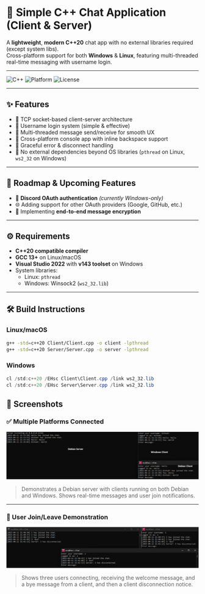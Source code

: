 # 🚀 Simple C++ Chat Application (Client & Server)

A **lightweight**, **modern C++20** chat app with no external libraries required (except system libs).  
Cross-platform support for both **Windows** & **Linux**, featuring multi-threaded real-time messaging with username login.  

---

![C++](https://img.shields.io/badge/Language-C++20-blue.svg) ![Platform](https://img.shields.io/badge/Platform-Windows%20%7C%20Linux-brightgreen.svg) ![License](https://img.shields.io/badge/License-MIT-green.svg)

---

## ✨ Features

- 🔹 TCP socket-based client-server architecture  
- 🔹 Username login system (simple & effective)  
- 🔹 Multi-threaded message send/receive for smooth UX  
- 🔹 Cross-platform console app with inline backspace support  
- 🔹 Graceful error & disconnect handling  
- 🔹 No external dependencies beyond OS libraries (`pthread` on Linux, `ws2_32` on Windows)  

---

## 🔮 Roadmap & Upcoming Features

- 🎉 **Discord OAuth authentication** *(currently Windows-only)*  
- 🌐 Adding support for other OAuth providers (Google, GitHub, etc.)  
- 🔐 Implementing **end-to-end message encryption**  

---

## ⚙️ Requirements

- **C++20 compatible compiler**  
- **GCC 13+** on Linux/macOS  
- **Visual Studio 2022** with **v143 toolset** on Windows  
- System libraries:  
  - Linux: `pthread`  
  - Windows: Winsock2 (`ws2_32.lib`)  

---

## 🛠️ Build Instructions

### Linux/macOS

```bash
g++ -std=c++20 Client/Client.cpp -o client -lpthread
g++ -std=c++20 Server/Server.cpp -o server -lpthread
```

### Windows

```powershell
cl /std:c++20 /EHsc Client\Client.cpp /link ws2_32.lib
cl /std:c++20 /EHsc Server\Server.cpp /link ws2_32.lib
```

## 📸 Screenshots

### ✅ Multiple Platforms Connected

![Debian Server, Debian Client, and Windows Client Communicating](Screenshots/Screenshot%201.png)

> Demonstrates a Debian server with clients running on both Debian and Windows. Shows real-time messages and user join notifications.

---

### 👋 User Join/Leave Demonstration

![User Join and Leave](Screenshots/Screenshot%202.png)

> Shows three users connecting, receiving the welcome message, and a bye message from a client, and then a client disconnection notice.